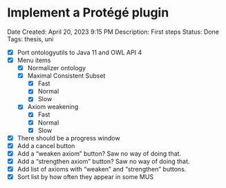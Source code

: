# Implement a Protégé plugin

Date Created: April 20, 2023 9:15 PM
Description: First steps
Status: Done
Tags: thesis, uni

- [x]  Port ontologyutils to Java 11 and OWL API 4
- [x]  Menu items
    - [x]  Normalizer ontology
    - [x]  Maximal Consistent Subset
        - [x]  Fast
        - [x]  Normal
        - [x]  Slow
    - [x]  Axiom weakening
        - [x]  Fast
        - [x]  Normal
        - [x]  Slow
- [x]  There should be a progress window
- [x]  Add a cancel button
- [x]  Add a “weaken axiom” button? Saw no way of doing that.
- [x]  Add a “strengthen axiom” button? Saw no way of doing that.
- [x]  Add list of axioms with “weaken” and “strengthen” buttons.
- [x]  Sort list by how often they appear in some MUS
